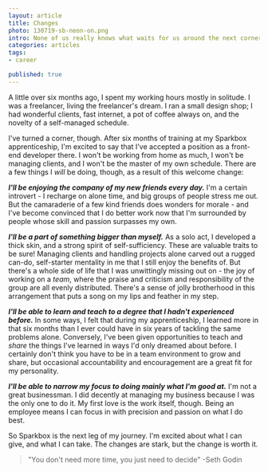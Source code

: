 ```yaml
---
layout: article
title: Changes
photo: 130719-sb-neon-on.png
intro: None of us really knows what waits for us around the next corner. Change is inevitable, and sometimes it's welcome. The next leg of my journey is at Sparkbox - a change I didn't expect, but eagerly accept.
categories: articles
tags:
- career

published: true
---
```


A little over six months ago, I spent my working hours mostly in solitude. I was a freelancer, living the freelancer's dream. I ran a small design shop; I had wonderful clients, fast internet, a pot of coffee always on, and the novelty of a self-managed schedule.

I've turned a corner, though. After six months of training at my Sparkbox apprenticeship, I'm excited to say that I've accepted a position as a front-end developer there. I won't be working from home as much, I won't be managing clients, and I won't be the master of my own schedule. There are a few things I *will* be doing, though, as a result of this welcome change:

***I'll be enjoying the company of my new friends every day.*** I'm a certain introvert - I recharge on alone time, and big groups of people stress me out. But the camaraderie of a few kind friends does wonders for morale - and I've become convinced that I do better work now that I'm surrounded by people whose skill and passion surpasses my own.

***I'll be a part of something bigger than myself.*** As a solo act, I developed a thick skin, and a strong spirit of self-sufficiency. These are valuable traits to be sure! Managing clients and handling projects alone carved out a rugged can-do, self-starter mentality in me that I still enjoy the benefits of. But there's a whole side of life that I was unwittingly missing out on - the joy of working on a *team*, where the praise and criticism and responsibility of the group are all evenly distributed. There's a sense of jolly brotherhood in this arrangement that puts a song on my lips and feather in my step.

***I'll be able to learn and teach to a degree that I hadn't experienced before.*** In some ways, I felt that during my apprenticeship, I learned more in that six months than I ever could have in six years of tackling the same problems alone. Conversely, I've been given opportunities to teach and *share* the things I've learned in ways I'd only dreamed about before. I certainly don't think you have to be in a team environment to grow and share, but occasional accountability and encouragement are a great fit for my personality.

***I'll be able to narrow my focus to doing mainly what I'm good at.*** I'm not a great businessman. I did decently at managing my business because I was the only one to do it. My first love is the work itself, though. Being an employee means I can focus in with precision and passion on what I do best.

So Sparkbox is the next leg of my journey. I'm excited about what I can give, and what I can take. The changes are stark, but the change is worth it.

<blockquote>"You don't need more time, you just need to decide"
  <span class="quote-source">-Seth Godin</span>
</blockquote>